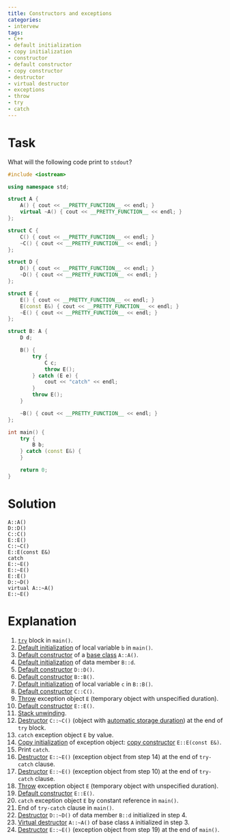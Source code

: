 ```yaml
---
title: Constructors and exceptions
categories:
- intervew
tags:
- C++
- default initialization
- copy initialization
- constructor
- default constructor
- copy constructor
- destructor
- virtual destructor
- exceptions
- throw
- try
- catch
---
```

# Task
What will the following code print to `stdout`?

```cpp
#include <iostream>

using namespace std;

struct A {
    A() { cout << __PRETTY_FUNCTION__ << endl; }
    virtual ~A() { cout << __PRETTY_FUNCTION__ << endl; }
};

struct C {
    C() { cout << __PRETTY_FUNCTION__ << endl; }
    ~C() { cout << __PRETTY_FUNCTION__ << endl; }
};

struct D {
    D() { cout << __PRETTY_FUNCTION__ << endl; }
    ~D() { cout << __PRETTY_FUNCTION__ << endl; }
};

struct E {
    E() { cout << __PRETTY_FUNCTION__ << endl; }
    E(const E&) { cout << __PRETTY_FUNCTION__ << endl; }
    ~E() { cout << __PRETTY_FUNCTION__ << endl; }
};

struct B: A {
    D d;

    B() {
        try {
            C c;
            throw E();
        } catch (E e) {
            cout << "catch" << endl;
        }
        throw E();
    }

    ~B() { cout << __PRETTY_FUNCTION__ << endl; }
};

int main() {
    try {
        B b;
    } catch (const E&) {
    }

    return 0;
}
```

# Solution
```text
A::A()
D::D()
C::C()
E::E()
C::~C()
E::E(const E&)
catch
E::~E()
E::~E()
E::E()
D::~D()
virtual A::~A()
E::~E()
```

# Explanation
1. [`try`][try] block in `main()`.
2. [Default initialization][default_init] of local variable `b` in `main()`.
3. [Default constructor][default_ctor] of a [base class][derived] `A::A()`.
4. [Default initialization][default_init] of data member `B::d`.
5. [Default constructor][default_ctor] `D::D()`.
6. [Default constructor][default_ctor] `B::B()`.
7. [Default initialization][default_init] of local variable `c` in `B::B()`.
8. [Default constructor][default_ctor] `C::C()`.
9. [Throw] exception object `E` (temporary object with unspecified duration).
10. [Default constructor][default_ctor] `E::E()`.
11. [Stack unwinding][unwinding].
12. [Destructor][dtor] `C::~C()` (object with [automatic storage duration][duration]) at the end of `try` block.
13. `catch` exception object `E` by value.
14. [Copy initialization][copy_init] of exception object: [copy constructor][copy_ctor] `E::E(const E&)`.
15. Print `catch`.
16. [Destructor][dtor] `E::~E()` (exception object from step 14) at the end of `try-catch` clause.
17. [Destructor][dtor] `E::~E()` (exception object from step 10) at the end of `try-catch` clause.
18. [Throw] exception object `E` (temporary object with unspecified duration).
19. [Default constructor][default_ctor] `E::E()`.
20. `catch` exception object `E` by constant reference in `main()`.
21. End of `try-catch` clause in `main()`.
22. [Destructor][dtor] `D::~D()` of data member `B::d` initialized in step 4.
23. [Virtual destructor][virtual_dtor] `A::~A()` of base class `A` initialized in step 3.
24. [Destructor][dtor] `E::~E()` (exception object from step 19) at the end of `main()`.

[try]: https://en.cppreference.com/w/cpp/language/try_catch "try-block — cppreference.com"
[default_init]: https://en.cppreference.com/w/cpp/language/default_initialization "Default initialization — cppreference.com"
[copy_init]: https://en.cppreference.com/w/cpp/language/copy_initialization "Copy initialization — cppreference.com"
[default_ctor]: https://en.cppreference.com/w/cpp/language/default_constructor "Default constructor — cppreference.com"
[copy_ctor]: https://en.cppreference.com/w/cpp/language/copy_constructor "Copy constructor — cppreference.com"
[dtor]: https://en.cppreference.com/w/cpp/language/destructor "Destructor — cppreference.com"
[virtual_dtor]: https://en.cppreference.com/w/cpp/language/destructor#Virtual_destructors "Virtual destructor — cppreference.com"
[derived]: https://en.cppreference.com/w/cpp/language/derived_class "Derived class — cppreference.com"
[throw]: https://en.cppreference.com/w/cpp/language/throw "throw expression — cppreference.com"
[duration]: https://en.cppreference.com/w/cpp/language/storage_duration "Storage class specifiers — cppreference.com"
[unwinding]: https://en.cppreference.com/w/cpp/language/throw#Stack_unwinding "Stack unwinding — cppreference.com"

